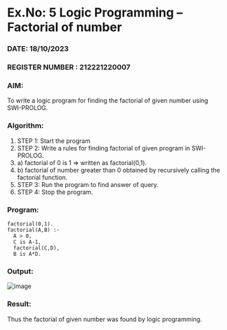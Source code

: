 # Ex.No: 5   Logic Programming – Factorial of number   
### DATE: 18/10/2023                                                                         
### REGISTER NUMBER : 212221220007
### AIM: 
To  write  a logic program for finding the factorial of given number using SWI-PROLOG. 
### Algorithm:
1. STEP 1: Start the program
2. STEP 2:  Write a rules for finding factorial of given program in SWI-PROLOG.
3.   a)	factorial of 0 is 1 => written as factorial(0,1).
4.   b)	factorial of number greater than 0 obtained by recursively calling the factorial    function.
5. STEP 3: Run the program  to find answer of  query.
6. STEP 4: Stop the program.

### Program:

```
factorial(0,1).
factorial(A,B) :-
  A > 0,
  C is A-1,
  factorial(C,D),
  B is A*D. 
```

### Output:

![image](https://github.com/nithish143257/AI_Lab_2023-24/assets/113762839/11ef23d0-71e7-4d18-9010-4dd18abf37c6)


### Result:
Thus the factorial of given number was found by logic programming. 
